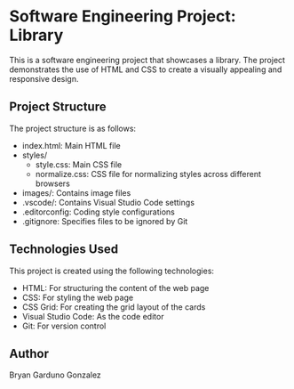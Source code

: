 # Software Engineering Project: Library

This is a software engineering project that showcases a library. The project demonstrates the use of HTML and CSS to create a visually appealing and responsive design.

## Project Structure

The project structure is as follows:

- index.html: Main HTML file
- styles/
  - style.css: Main CSS file
  - normalize.css: CSS file for normalizing styles across different browsers
- images/: Contains image files
- .vscode/: Contains Visual Studio Code settings
- .editorconfig: Coding style configurations
- .gitignore: Specifies files to be ignored by Git

## Technologies Used

This project is created using the following technologies:

- HTML: For structuring the content of the web page
- CSS: For styling the web page
- CSS Grid: For creating the grid layout of the cards
- Visual Studio Code: As the code editor
- Git: For version control

## Author

Bryan Garduno Gonzalez
